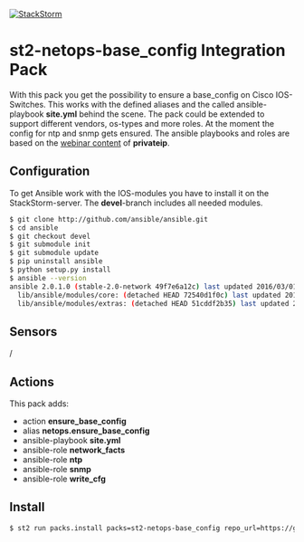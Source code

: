 [![StackStorm](https://github.com/stackstorm/st2/raw/master/stackstorm_logo.png)](http://www.stackstorm.com)

# st2-netops-base_config Integration Pack
With this pack you get the possibility to ensure a base_config on Cisco IOS-Switches. This works with the defined aliases and the called ansible-playbook **site.yml** behind the scene. The pack could be extended to support different vendors, os-types and more roles. At the moment the config for ntp and snmp gets ensured. The ansible playbooks and roles are based on the [webinar content][1] of **privateip**.

## Configuration

To get Ansible work with the IOS-modules you have to install it on the StackStorm-server. The **devel**-branch includes all needed modules.
```sh
$ git clone http://github.com/ansible/ansible.git
$ cd ansible
$ git checkout devel
$ git submodule init
$ git submodule update
$ pip uninstall ansible
$ python setup.py install
$ ansible --version
ansible 2.0.1.0 (stable-2.0-network 49f7e6a12c) last updated 2016/03/01 20:57:24 (GMT +200)
  lib/ansible/modules/core: (detached HEAD 72540d1f0c) last updated 2016/03/01 20:57:27 (GMT +200)
  lib/ansible/modules/extras: (detached HEAD 51cddf2b35) last updated 2016/03/01 20:57:28 (GMT +200)
```

## Sensors

/

## Actions

This pack adds:
* action **ensure_base_config**
* alias **netops.ensure_base_config**
* ansible-playbook **site.yml**
* ansible-role **network_facts**
* ansible-role **ntp**
* ansible-role **snmp**
* ansible-role **write_cfg**

## Install
```sh
$ st2 run packs.install packs=st2-netops-base_config repo_url=https://github.com/smnmtzgr/st2-netops-base_config
```
[1]: https://github.com/privateip/Ansible-Webinar-Mar2016
